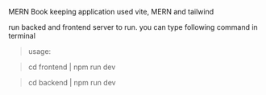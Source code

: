 MERN Book keeping application
used vite, MERN and tailwind


run backed and frontend server to run. you can type following command in terminal
>usage:

>cd frontend | npm run dev

>cd backend | npm run dev
